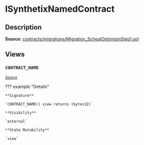 # ISynthetixNamedContract

## Description

**Source:** [contracts/migrations/Migration_ScheatOptimismStep1.sol](https://github.com/Synthetixio/synthetix/tree/v2.101.1-alpha/contracts/migrations/Migration_ScheatOptimismStep1.sol)

## Views

### `CONTRACT_NAME`

<sub>[Source](https://github.com/Synthetixio/synthetix/tree/v2.101.1-alpha/contracts/migrations/Migration_ScheatOptimismStep1.sol#L13)</sub>

??? example "Details"

    **Signature**

    `CONTRACT_NAME() view returns (bytes32)`

    **Visibility**

    `external`

    **State Mutability**

    `view`
